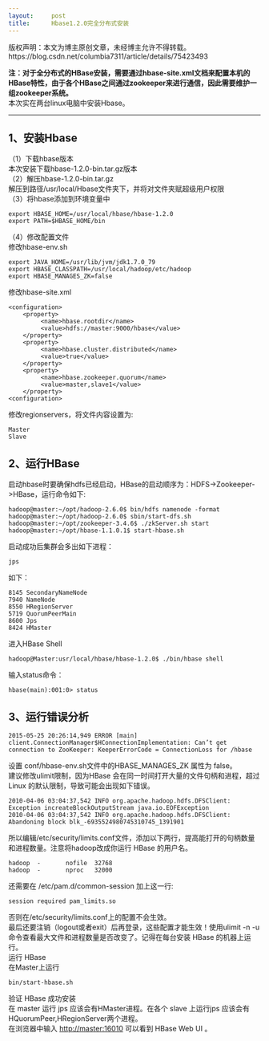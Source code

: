 ```yaml
---
layout:     post
title:      Hbase1.2.0完全分布式安装
---
```

<div id="article_content" class="article_content clearfix csdn-tracking-statistics" data-pid="blog" data-mod="popu_307" data-dsm="post">
								<div class="article-copyright">
					版权声明：本文为博主原创文章，未经博主允许不得转载。					https://blog.csdn.net/columbia7311/article/details/75423493				</div>
								            <div id="content_views" class="markdown_views prism-atom-one-dark">
							<!-- flowchart 箭头图标 勿删 -->
							<svg xmlns="http://www.w3.org/2000/svg" style="display: none;"><path stroke-linecap="round" d="M5,0 0,2.5 5,5z" id="raphael-marker-block" style="-webkit-tap-highlight-color: rgba(0, 0, 0, 0);"></path></svg>
							<p><strong>注：对于全分布式的HBase安装，需要通过hbase-site.xml文档来配置本机的HBase特性，由于各个HBase之间通过zookeeper来进行通信，因此需要维护一组zookeeper系统。</strong> <br>
本次实在两台linux电脑中安装Hbase。</p>

<hr>

<h2 id="1安装hbase">1、安装Hbase</h2>

<p>（1）下载hbase版本 <br>
本次安装下载hbase-1.2.0-bin.tar.gz版本 <br>
（2）解压hbase-1.2.0-bin.tar.gz <br>
解压到路径/usr/local/Hbase文件夹下，并将对文件夹赋超级用户权限 <br>
（3）将hbase添加到环境变量中</p>



<pre class="prettyprint"><code class=" hljs bash"><span class="hljs-keyword">export</span> HBASE_HOME=/usr/local/hbase/hbase-<span class="hljs-number">1.2</span>.<span class="hljs-number">0</span>
<span class="hljs-keyword">export</span> PATH=<span class="hljs-variable">$HBASE_HOME</span>/bin</code></pre>

<p>（4）修改配置文件 <br>
修改hbase-env.sh</p>



<pre class="prettyprint"><code class=" hljs bash"><span class="hljs-keyword">export</span> JAVA_HOME=/usr/lib/jvm/jdk1.<span class="hljs-number">7.0</span>_79
<span class="hljs-keyword">export</span> HBASE_CLASSPATH=/usr/local/hadoop/etc/hadoop
<span class="hljs-keyword">export</span> HBASE_MANAGES_ZK=<span class="hljs-literal">false</span></code></pre>

<p>修改hbase-site.xml</p>

<pre class="prettyprint"><code class=" hljs xml"><span class="hljs-tag">&lt;<span class="hljs-title">configuration</span>&gt;</span>
    <span class="hljs-tag">&lt;<span class="hljs-title">property</span>&gt;</span>
         <span class="hljs-tag">&lt;<span class="hljs-title">name</span>&gt;</span>hbase.rootdir<span class="hljs-tag">&lt;/<span class="hljs-title">name</span>&gt;</span>
         <span class="hljs-tag">&lt;<span class="hljs-title">value</span>&gt;</span>hdfs://master:9000/hbase<span class="hljs-tag">&lt;/<span class="hljs-title">value</span>&gt;</span>
    <span class="hljs-tag">&lt;/<span class="hljs-title">property</span>&gt;</span>
    <span class="hljs-tag">&lt;<span class="hljs-title">property</span>&gt;</span>
         <span class="hljs-tag">&lt;<span class="hljs-title">name</span>&gt;</span>hbase.cluster.distributed<span class="hljs-tag">&lt;/<span class="hljs-title">name</span>&gt;</span>
         <span class="hljs-tag">&lt;<span class="hljs-title">value</span>&gt;</span>true<span class="hljs-tag">&lt;/<span class="hljs-title">value</span>&gt;</span>
    <span class="hljs-tag">&lt;/<span class="hljs-title">property</span>&gt;</span>
    <span class="hljs-tag">&lt;<span class="hljs-title">property</span>&gt;</span>
         <span class="hljs-tag">&lt;<span class="hljs-title">name</span>&gt;</span>hbase.zookeeper.quorum<span class="hljs-tag">&lt;/<span class="hljs-title">name</span>&gt;</span>
         <span class="hljs-tag">&lt;<span class="hljs-title">value</span>&gt;</span>master,slave1<span class="hljs-tag">&lt;/<span class="hljs-title">value</span>&gt;</span>
    <span class="hljs-tag">&lt;/<span class="hljs-title">property</span>&gt;</span>
<span class="hljs-tag">&lt;<span class="hljs-title">configuration</span>&gt;</span></code></pre>

<p>修改regionservers，将文件内容设置为:</p>



<pre class="prettyprint"><code class=" hljs ">Master
Slave</code></pre>

<h2 id="2运行hbase">2、运行HBase</h2>

<p>启动hbase时要确保hdfs已经启动，HBase的启动顺序为：HDFS-&gt;Zookeeper-&gt;HBase，运行命令如下:</p>



<pre class="prettyprint"><code class=" hljs ruby">hadoop<span class="hljs-variable">@master</span><span class="hljs-symbol">:~/opt/hadoop-</span><span class="hljs-number">2.6</span>.<span class="hljs-number">0</span><span class="hljs-variable">$ </span>bin/hdfs namenode -format
hadoop<span class="hljs-variable">@master</span><span class="hljs-symbol">:~/opt/hadoop-</span><span class="hljs-number">2.6</span>.<span class="hljs-number">0</span><span class="hljs-variable">$ </span>sbin/start-dfs.sh
hadoop<span class="hljs-variable">@master</span><span class="hljs-symbol">:~/opt/zookeeper-</span><span class="hljs-number">3.4</span>.<span class="hljs-number">6</span><span class="hljs-variable">$ </span>./zkServer.sh start
hadoop<span class="hljs-variable">@master</span><span class="hljs-symbol">:~/opt/hbase-</span><span class="hljs-number">1.1</span>.<span class="hljs-number">0</span>.<span class="hljs-number">1</span><span class="hljs-variable">$ </span>start-hbase.sh</code></pre>

<p>启动成功后集群会多出如下进程：</p>



<pre class="prettyprint"><code class=" hljs ">jps</code></pre>

<p>如下：</p>



<pre class="prettyprint"><code class=" hljs ">8145 SecondaryNameNode
7940 NameNode
8550 HRegionServer
5719 QuorumPeerMain
8600 Jps
8424 HMaster
</code></pre>

<p>进入HBase Shell </p>



<pre class="prettyprint"><code class=" hljs ruby">hadoop<span class="hljs-variable">@Master</span><span class="hljs-symbol">:usr/local/hbase/hbase-</span><span class="hljs-number">1.2</span>.<span class="hljs-number">0</span><span class="hljs-variable">$ </span>./bin/hbase shell</code></pre>

<p>输入status命令：</p>



<pre class="prettyprint"><code class=" hljs css"><span class="hljs-tag">hbase</span>(<span class="hljs-tag">main</span>)<span class="hljs-pseudo">:001</span><span class="hljs-pseudo">:0</span>&gt; <span class="hljs-tag">status</span></code></pre>



<h2 id="3运行错误分析">3、运行错误分析</h2>



<pre class="prettyprint"><code class=" hljs vbnet"><span class="hljs-number">2015</span>-<span class="hljs-number">05</span>-<span class="hljs-number">25</span> <span class="hljs-number">20</span>:<span class="hljs-number">26</span>:<span class="hljs-number">14</span>,<span class="hljs-number">949</span> <span class="hljs-keyword">ERROR</span> [main] client.ConnectionManager$HConnectionImplementation: Can’t <span class="hljs-keyword">get</span> connection <span class="hljs-keyword">to</span> ZooKeeper: KeeperErrorCode = ConnectionLoss <span class="hljs-keyword">for</span> /hbase</code></pre>

<p>设置 conf/hbase-env.sh文件中的HBASE_MANAGES_ZK 属性为 false。 <br>
建议修改ulimit限制，因为HBase 会在同一时间打开大量的文件句柄和进程，超过 Linux 的默认限制，导致可能会出现如下错误。</p>



<pre class="prettyprint"><code class=" hljs avrasm"><span class="hljs-number">2010</span>-<span class="hljs-number">04</span>-<span class="hljs-number">06</span> <span class="hljs-number">03</span>:<span class="hljs-number">04</span>:<span class="hljs-number">37</span>,<span class="hljs-number">542</span> INFO org<span class="hljs-preprocessor">.apache</span><span class="hljs-preprocessor">.hadoop</span><span class="hljs-preprocessor">.hdfs</span><span class="hljs-preprocessor">.DFSClient</span>: Exception increateBlockOutputStream java<span class="hljs-preprocessor">.io</span><span class="hljs-preprocessor">.EOFException</span>
<span class="hljs-number">2010</span>-<span class="hljs-number">04</span>-<span class="hljs-number">06</span> <span class="hljs-number">03</span>:<span class="hljs-number">04</span>:<span class="hljs-number">37</span>,<span class="hljs-number">542</span> INFO org<span class="hljs-preprocessor">.apache</span><span class="hljs-preprocessor">.hadoop</span><span class="hljs-preprocessor">.hdfs</span><span class="hljs-preprocessor">.DFSClient</span>: Abandoning block blk_-<span class="hljs-number">6935524980745310745</span>_1391901</code></pre>

<p>所以编辑/etc/security/limits.conf文件，添加以下两行，提高能打开的句柄数量和进程数量。注意将hadoop改成你运行 HBase 的用户名。</p>

<pre class="prettyprint"><code class=" hljs ">hadoop  -       nofile  32768
hadoop  -       nproc   32000</code></pre>

<p>还需要在 /etc/pam.d/common-session 加上这一行:</p>



<pre class="prettyprint"><code class=" hljs avrasm">session required pam_limits<span class="hljs-preprocessor">.so</span></code></pre>

<p>否则在/etc/security/limits.conf上的配置不会生效。 <br>
最后还要注销（logout或者exit）后再登录，这些配置才能生效！使用ulimit -n -u命令查看最大文件和进程数量是否改变了。记得在每台安装 HBase 的机器上运行。 <br>
运行 HBase <br>
在Master上运行</p>



<pre class="prettyprint"><code class=" hljs sql">bin/<span class="hljs-operator"><span class="hljs-keyword">start</span>-hbase.sh</span></code></pre>

<p>验证 HBase 成功安装 <br>
在 master 运行 jps 应该会有HMaster进程。在各个 slave 上运行jps 应该会有HQuorumPeer,HRegionServer两个进程。 <br>
在浏览器中输入 <a href="http://master:16010" rel="nofollow">http://master:16010</a> 可以看到 HBase Web UI 。</p>            </div>
						<link href="https://csdnimg.cn/release/phoenix/mdeditor/markdown_views-9e5741c4b9.css" rel="stylesheet">
                </div>